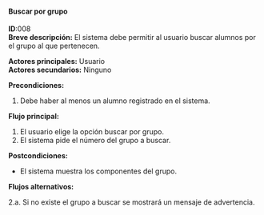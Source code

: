 #### Buscar por grupo
**ID**:008  
**Breve descripción:**
El sistema debe permitir al usuario buscar alumnos por el grupo al que pertenecen.

**Actores principales:** Usuario  
**Actores secundarios:** Ninguno

**Precondiciones:**

1. Debe haber al menos un alumno registrado en el sistema.

**Flujo principal:**

1. El usuario elige la opción buscar por grupo.
2. El sistema pide el número del grupo a buscar.

**Postcondiciones:**

* El sistema muestra los componentes del grupo.

**Flujos alternativos:**

2.a. Si no existe el grupo a buscar se mostrará un mensaje de advertencia.

